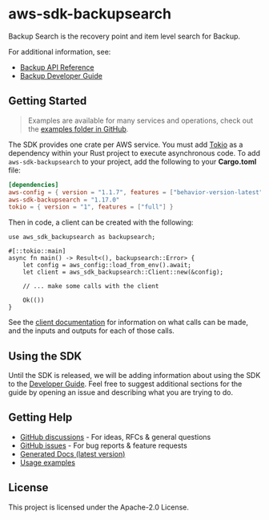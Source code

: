 # aws-sdk-backupsearch

Backup Search is the recovery point and item level search for Backup.

For additional information, see:
  - [Backup API Reference](https://docs.aws.amazon.com/aws-backup/latest/devguide/api-reference.html)
  - [Backup Developer Guide](https://docs.aws.amazon.com/aws-backup/latest/devguide/whatisbackup.html)

## Getting Started

> Examples are available for many services and operations, check out the
> [examples folder in GitHub](https://github.com/awslabs/aws-sdk-rust/tree/main/examples).

The SDK provides one crate per AWS service. You must add [Tokio](https://crates.io/crates/tokio)
as a dependency within your Rust project to execute asynchronous code. To add `aws-sdk-backupsearch` to
your project, add the following to your **Cargo.toml** file:

```toml
[dependencies]
aws-config = { version = "1.1.7", features = ["behavior-version-latest"] }
aws-sdk-backupsearch = "1.17.0"
tokio = { version = "1", features = ["full"] }
```

Then in code, a client can be created with the following:

```rust,no_run
use aws_sdk_backupsearch as backupsearch;

#[::tokio::main]
async fn main() -> Result<(), backupsearch::Error> {
    let config = aws_config::load_from_env().await;
    let client = aws_sdk_backupsearch::Client::new(&config);

    // ... make some calls with the client

    Ok(())
}
```

See the [client documentation](https://docs.rs/aws-sdk-backupsearch/latest/aws_sdk_backupsearch/client/struct.Client.html)
for information on what calls can be made, and the inputs and outputs for each of those calls.

## Using the SDK

Until the SDK is released, we will be adding information about using the SDK to the
[Developer Guide](https://docs.aws.amazon.com/sdk-for-rust/latest/dg/welcome.html). Feel free to suggest
additional sections for the guide by opening an issue and describing what you are trying to do.

## Getting Help

* [GitHub discussions](https://github.com/awslabs/aws-sdk-rust/discussions) - For ideas, RFCs & general questions
* [GitHub issues](https://github.com/awslabs/aws-sdk-rust/issues/new/choose) - For bug reports & feature requests
* [Generated Docs (latest version)](https://awslabs.github.io/aws-sdk-rust/)
* [Usage examples](https://github.com/awslabs/aws-sdk-rust/tree/main/examples)

## License

This project is licensed under the Apache-2.0 License.

